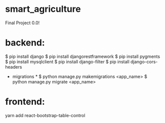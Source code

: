 # smart_agriculture
Final Project 0.0!

# backend:
$ pip install django
$ pip install djangorestframework
$ pip install pygments
$ pip install mysqlclient
$ pip install django-filter
$ pip install django-cors-headers

* migrations *
$ python manage.py makemigrations <app_name>
$ python manage.py migrate <app_name>

# frontend:

yarn add react-bootstrap-table-control

